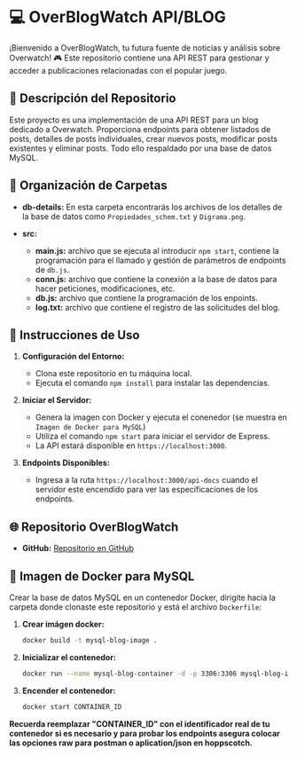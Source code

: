 # 💻 OverBlogWatch API/BLOG

¡Bienvenido a OverBlogWatch, tu futura fuente de noticias y análisis sobre Overwatch! 🎮 Este repositorio contiene una API REST para gestionar y acceder a publicaciones relacionadas con el popular juego.

## 📖 Descripción del Repositorio

Este proyecto es una implementación de una API REST para un blog dedicado a Overwatch. Proporciona endpoints para obtener listados de posts, detalles de posts individuales, crear nuevos posts, modificar posts existentes y eliminar posts. Todo ello respaldado por una base de datos MySQL.


## 📂 Organización de Carpetas
- **db-details:** En esta carpeta encontrarás los archivos de los detalles de la base de datos  como `Propiedades_schem.txt` y `Digrama.png`.

- **src:**
  - **main.js:** archivo que se ejecuta al introducir `npm start`, contiene la programación para el llamado y gestión de parámetros de endpoints de `db.js`.
  - **conn.js:** archivo que contiene la conexión a la base de datos para hacer peticiones, modificaciones, etc.
  - **db.js:** archivo que contiene la programación de los enpoints.
  - **log.txt:** archivo que contiene el registro de las solicitudes del blog.

## 🚀 Instrucciones de Uso

1. **Configuración del Entorno:**
   - Clona este repositorio en tu máquina local.
   - Ejecuta el comando `npm install` para instalar las dependencias.

2. **Iniciar el Servidor:**
   - Genera la imagen con Docker y ejecuta el conenedor (se muestra en `Imagen de Docker para MySQL`)
   - Utiliza el comando `npm start` para iniciar el servidor de Express.
   - La API estará disponible en `https://localhost:3000`.

3. **Endpoints Disponibles:**
   - Ingresa a la ruta `https://localhost:3000/api-docs` cuando el servidor este encendido para ver las especificaciones de los endpoints.

## 🌐 Repositorio OverBlogWatch

- **GitHub:**
  [Repositorio en GitHub](https://github.com/JosueSay/OverBlogWatch)

## 🐳 Imagen de Docker para MySQL

Crear la base de datos MySQL en un contenedor Docker, dirigite hacia la carpeta donde clonaste este repositorio y está el archivo `Dockerfile`:

1. **Crear imágen docker:**
   ```bash
   docker build -t mysql-blog-image .
2. **Inicializar el contenedor:**
   ```bash
   docker run --name mysql-blog-container -d -p 3306:3306 mysql-blog-image
4. **Encender el contenedor:**
   ```bash
   docker start CONTAINER_ID


**Recuerda reemplazar "CONTAINER_ID" con el identificador real de tu contenedor si es necesario y para probar los endpoints asegura colocar las opciones raw para postman o aplication/json en hoppscotch.**
